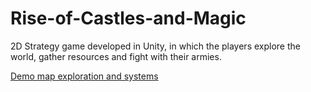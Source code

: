 # Rise-of-Castles-and-Magic

2D Strategy game developed in Unity, in which the players explore the world, gather resources and fight with their armies.

[Demo map exploration and systems](https://www.youtube.com/watch?v=66TkHTc8B7c)
